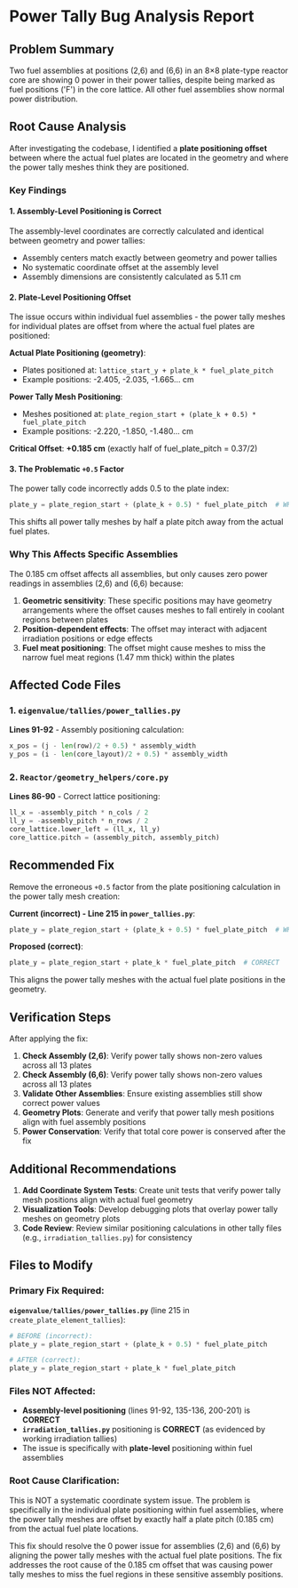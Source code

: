 # Power Tally Bug Analysis Report

## Problem Summary

Two fuel assemblies at positions (2,6) and (6,6) in an 8×8 plate-type reactor core are showing 0 power in their power tallies, despite being marked as fuel positions ('F') in the core lattice. All other fuel assemblies show normal power distribution.

## Root Cause Analysis

After investigating the codebase, I identified a **plate positioning offset** between where the actual fuel plates are located in the geometry and where the power tally meshes think they are positioned.

### Key Findings

#### 1. Assembly-Level Positioning is Correct
The assembly-level coordinates are correctly calculated and identical between geometry and power tallies:
- Assembly centers match exactly between geometry and power tallies
- No systematic coordinate offset at the assembly level
- Assembly dimensions are consistently calculated as 5.11 cm

#### 2. Plate-Level Positioning Offset
The issue occurs within individual fuel assemblies - the power tally meshes for individual plates are offset from where the actual fuel plates are positioned:

**Actual Plate Positioning (geometry)**:
- Plates positioned at: `lattice_start_y + plate_k * fuel_plate_pitch`
- Example positions: -2.405, -2.035, -1.665... cm

**Power Tally Mesh Positioning**:
- Meshes positioned at: `plate_region_start + (plate_k + 0.5) * fuel_plate_pitch`
- Example positions: -2.220, -1.850, -1.480... cm

**Critical Offset**: **+0.185 cm** (exactly half of fuel_plate_pitch = 0.37/2)

#### 3. The Problematic `+0.5` Factor
The power tally code incorrectly adds 0.5 to the plate index:
```python
plate_y = plate_region_start + (plate_k + 0.5) * fuel_plate_pitch  # WRONG
```
This shifts all power tally meshes by half a plate pitch away from the actual fuel plates.

### Why This Affects Specific Assemblies

The 0.185 cm offset affects all assemblies, but only causes zero power readings in assemblies (2,6) and (6,6) because:

1. **Geometric sensitivity**: These specific positions may have geometry arrangements where the offset causes meshes to fall entirely in coolant regions between plates
2. **Position-dependent effects**: The offset may interact with adjacent irradiation positions or edge effects
3. **Fuel meat positioning**: The offset might cause meshes to miss the narrow fuel meat regions (1.47 mm thick) within the plates

## Affected Code Files

### 1. `eigenvalue/tallies/power_tallies.py`
**Lines 91-92** - Assembly positioning calculation:
```python
x_pos = (j - len(row)/2 + 0.5) * assembly_width
y_pos = (i - len(core_layout)/2 + 0.5) * assembly_width
```

### 2. `Reactor/geometry_helpers/core.py`  
**Lines 86-90** - Correct lattice positioning:
```python
ll_x = -assembly_pitch * n_cols / 2
ll_y = -assembly_pitch * n_rows / 2
core_lattice.lower_left = (ll_x, ll_y)
core_lattice.pitch = (assembly_pitch, assembly_pitch)
```

## Recommended Fix

Remove the erroneous `+0.5` factor from the plate positioning calculation in the power tally mesh creation:

**Current (incorrect) - Line 215 in `power_tallies.py`**:
```python
plate_y = plate_region_start + (plate_k + 0.5) * fuel_plate_pitch  # WRONG
```

**Proposed (correct)**:
```python
plate_y = plate_region_start + plate_k * fuel_plate_pitch  # CORRECT
```

This aligns the power tally meshes with the actual fuel plate positions in the geometry.

## Verification Steps

After applying the fix:

1. **Check Assembly (2,6)**: Verify power tally shows non-zero values across all 13 plates
2. **Check Assembly (6,6)**: Verify power tally shows non-zero values across all 13 plates  
3. **Validate Other Assemblies**: Ensure existing assemblies still show correct power values
4. **Geometry Plots**: Generate and verify that power tally mesh positions align with fuel assembly positions
5. **Power Conservation**: Verify that total core power is conserved after the fix

## Additional Recommendations

1. **Add Coordinate System Tests**: Create unit tests that verify power tally mesh positions align with actual fuel geometry
2. **Visualization Tools**: Develop debugging plots that overlay power tally meshes on geometry plots
3. **Code Review**: Review similar positioning calculations in other tally files (e.g., `irradiation_tallies.py`) for consistency

## Files to Modify

### Primary Fix Required:

**`eigenvalue/tallies/power_tallies.py`** (line 215 in `create_plate_element_tallies`):
```python
# BEFORE (incorrect):
plate_y = plate_region_start + (plate_k + 0.5) * fuel_plate_pitch

# AFTER (correct):  
plate_y = plate_region_start + plate_k * fuel_plate_pitch
```

### Files NOT Affected:
- **Assembly-level positioning** (lines 91-92, 135-136, 200-201) is **CORRECT**
- **`irradiation_tallies.py`** positioning is **CORRECT** (as evidenced by working irradiation tallies)
- The issue is specifically with **plate-level** positioning within fuel assemblies

### Root Cause Clarification:
This is NOT a systematic coordinate system issue. The problem is specifically in the individual plate positioning within fuel assemblies, where the power tally meshes are offset by exactly half a plate pitch (0.185 cm) from the actual fuel plate locations.

This fix should resolve the 0 power issue for assemblies (2,6) and (6,6) by aligning the power tally meshes with the actual fuel plate positions. The fix addresses the root cause of the 0.185 cm offset that was causing power tally meshes to miss the fuel regions in these sensitive assembly positions.